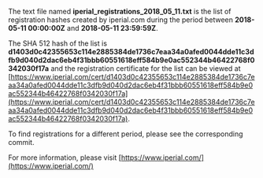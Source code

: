 The text file named **iperial_registrations_2018_05_11.txt** is the list of registration hashes created by iperial.com during the period between **2018-05-11 00:00:00Z** and **2018-05-11 23:59:59Z**.

The SHA 512 hash of the list is **d1403d0c42355653c114e2885384de1736c7eaa34a0afed0044dde11c3dfb9d040d2dac6eb4f31bbb60551618eff584b9e0ac552344b46422768f0342030f17a** and the registration certificate for the list can be viewed at [https://www.iperial.com/cert/d1403d0c42355653c114e2885384de1736c7eaa34a0afed0044dde11c3dfb9d040d2dac6eb4f31bbb60551618eff584b9e0ac552344b46422768f0342030f17a](https://www.iperial.com/cert/d1403d0c42355653c114e2885384de1736c7eaa34a0afed0044dde11c3dfb9d040d2dac6eb4f31bbb60551618eff584b9e0ac552344b46422768f0342030f17a).

To find registrations for a different period, please see the corresponding commit.

For more information, please visit [https://www.iperial.com/](https://www.iperial.com/)
